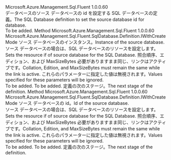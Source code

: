 <Type Name="IWithSourceDatabaseId" FullName="Microsoft.Azure.Management.Sql.Fluent.SqlDatabase.Definition.IWithSourceDatabaseId">
  <TypeSignature Language="C#" Value="public interface IWithSourceDatabaseId" />
  <TypeSignature Language="ILAsm" Value=".class public interface auto ansi abstract IWithSourceDatabaseId" />
  <TypeSignature Language="DocId" Value="T:Microsoft.Azure.Management.Sql.Fluent.SqlDatabase.Definition.IWithSourceDatabaseId" />
  <TypeSignature Language="VB.NET" Value="Public Interface IWithSourceDatabaseId" />
  <TypeSignature Language="F#" Value="type IWithSourceDatabaseId = interface" />
  <AssemblyInfo>
    <AssemblyName>Microsoft.Azure.Management.Sql.Fluent</AssemblyName>
    <AssemblyVersion>1.0.0.60</AssemblyVersion>
  </AssemblyInfo>
  <Interfaces />
  <Docs>
    <summary>
            <span data-ttu-id="cb181-101">データベースのソース データベースの id を設定する SQL データベースの定義。</span><span class="sxs-lookup"><span data-stu-id="cb181-101">The SQL Database definition to set the source database id for database.</span></span>
            </summary>
    <remarks>To be added.</remarks>
  </Docs>
  <Members>
    <Member MemberName="WithSourceDatabase">
      <MemberSignature Language="C#" Value="public Microsoft.Azure.Management.Sql.Fluent.SqlDatabase.Definition.IWithCreateMode WithSourceDatabase (Microsoft.Azure.Management.Sql.Fluent.ISqlDatabase sourceDatabase);" />
      <MemberSignature Language="ILAsm" Value=".method public hidebysig newslot virtual instance class Microsoft.Azure.Management.Sql.Fluent.SqlDatabase.Definition.IWithCreateMode WithSourceDatabase(class Microsoft.Azure.Management.Sql.Fluent.ISqlDatabase sourceDatabase) cil managed" />
      <MemberSignature Language="DocId" Value="M:Microsoft.Azure.Management.Sql.Fluent.SqlDatabase.Definition.IWithSourceDatabaseId.WithSourceDatabase(Microsoft.Azure.Management.Sql.Fluent.ISqlDatabase)" />
      <MemberSignature Language="VB.NET" Value="Public Function WithSourceDatabase (sourceDatabase As ISqlDatabase) As IWithCreateMode" />
      <MemberSignature Language="F#" Value="abstract member WithSourceDatabase : Microsoft.Azure.Management.Sql.Fluent.ISqlDatabase -&gt; Microsoft.Azure.Management.Sql.Fluent.SqlDatabase.Definition.IWithCreateMode" Usage="iWithSourceDatabaseId.WithSourceDatabase sourceDatabase" />
      <MemberType>Method</MemberType>
      <AssemblyInfo>
        <AssemblyName>Microsoft.Azure.Management.Sql.Fluent</AssemblyName>
        <AssemblyVersion>1.0.0.60</AssemblyVersion>
      </AssemblyInfo>
      <ReturnValue>
        <ReturnType>Microsoft.Azure.Management.Sql.Fluent.SqlDatabase.Definition.IWithCreateMode</ReturnType>
      </ReturnValue>
      <Parameters>
        <Parameter Name="sourceDatabase" Type="Microsoft.Azure.Management.Sql.Fluent.ISqlDatabase" />
      </Parameters>
      <Docs>
        <param name="sourceDatabase"><span data-ttu-id="cb181-102">ソース データベースのインスタンス。</span><span class="sxs-lookup"><span data-stu-id="cb181-102">Instance of the source database.</span></span></param>
        <summary>
            <span data-ttu-id="cb181-103">ソース データベースの場合は、SQL データベースのリソースを設定します。</span><span class="sxs-lookup"><span data-stu-id="cb181-103">Sets the resource if of source database for the SQL Database.</span></span>
            <span data-ttu-id="cb181-104">照合順序、エディション、および MaxSizeBytes 必要がありますまま同じ、リンクはアクティブです。</span><span class="sxs-lookup"><span data-stu-id="cb181-104">Collation, Edition, and MaxSizeBytes must remain the same while the link is active.</span></span> <span data-ttu-id="cb181-105">これらのパラメーターに指定した値は無視されます。</span><span class="sxs-lookup"><span data-stu-id="cb181-105">Values specified for these parameters will be ignored.</span></span>
            </summary>
        <returns>To be added.</returns>
        <remarks>To be added.</remarks>
        <return><span data-ttu-id="cb181-106">定義の次のステージ。</span><span class="sxs-lookup"><span data-stu-id="cb181-106">The next stage of the definition.</span></span></return>
      </Docs>
    </Member>
    <Member MemberName="WithSourceDatabase">
      <MemberSignature Language="C#" Value="public Microsoft.Azure.Management.Sql.Fluent.SqlDatabase.Definition.IWithCreateMode WithSourceDatabase (string sourceDatabaseId);" />
      <MemberSignature Language="ILAsm" Value=".method public hidebysig newslot virtual instance class Microsoft.Azure.Management.Sql.Fluent.SqlDatabase.Definition.IWithCreateMode WithSourceDatabase(string sourceDatabaseId) cil managed" />
      <MemberSignature Language="DocId" Value="M:Microsoft.Azure.Management.Sql.Fluent.SqlDatabase.Definition.IWithSourceDatabaseId.WithSourceDatabase(System.String)" />
      <MemberSignature Language="VB.NET" Value="Public Function WithSourceDatabase (sourceDatabaseId As String) As IWithCreateMode" />
      <MemberSignature Language="F#" Value="abstract member WithSourceDatabase : string -&gt; Microsoft.Azure.Management.Sql.Fluent.SqlDatabase.Definition.IWithCreateMode" Usage="iWithSourceDatabaseId.WithSourceDatabase sourceDatabaseId" />
      <MemberType>Method</MemberType>
      <AssemblyInfo>
        <AssemblyName>Microsoft.Azure.Management.Sql.Fluent</AssemblyName>
        <AssemblyVersion>1.0.0.60</AssemblyVersion>
      </AssemblyInfo>
      <ReturnValue>
        <ReturnType>Microsoft.Azure.Management.Sql.Fluent.SqlDatabase.Definition.IWithCreateMode</ReturnType>
      </ReturnValue>
      <Parameters>
        <Parameter Name="sourceDatabaseId" Type="System.String" />
      </Parameters>
      <Docs>
        <param name="sourceDatabaseId"><span data-ttu-id="cb181-107">ソース データベースの id。</span><span class="sxs-lookup"><span data-stu-id="cb181-107">Id of the source database.</span></span></param>
        <summary>
            <span data-ttu-id="cb181-108">ソース データベースの場合は、SQL データベースのリソースを設定します。</span><span class="sxs-lookup"><span data-stu-id="cb181-108">Sets the resource if of source database for the SQL Database.</span></span>
            <span data-ttu-id="cb181-109">照合順序、エディション、および MaxSizeBytes 必要がありますまま同じ、リンクはアクティブです。</span><span class="sxs-lookup"><span data-stu-id="cb181-109">Collation, Edition, and MaxSizeBytes must remain the same while the link is active.</span></span> <span data-ttu-id="cb181-110">これらのパラメーターに指定した値は無視されます。</span><span class="sxs-lookup"><span data-stu-id="cb181-110">Values specified for these parameters will be ignored.</span></span>
            </summary>
        <returns>To be added.</returns>
        <remarks>To be added.</remarks>
        <return><span data-ttu-id="cb181-111">定義の次のステージ。</span><span class="sxs-lookup"><span data-stu-id="cb181-111">The next stage of the definition.</span></span></return>
      </Docs>
    </Member>
  </Members>
</Type>